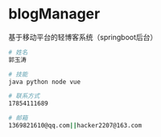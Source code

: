 # blogManager
基于移动平台的轻博客系统（springboot后台）

``` bash
# 姓名
郭玉涛

# 技能
java python node vue

# 联系方式
17854111689

# 邮箱
1369821610@qq.com||hacker2207@163.com

```

